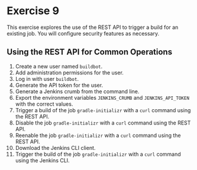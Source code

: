 # Exercise 9

This exercise explores the use of the REST API to trigger a build for an existing job. You will configure security features as necessary.

## Using the REST API for Common Operations

1. Create a new user named `buildbot`.
2. Add administration permissions for the user.
3. Log in with user `buildbot`.
4. Generate the API token for the user.
5. Generate a Jenkins crumb from the command line.
6. Export the environment variables `JENKINS_CRUMB` and `JENKINS_API_TOKEN` with the correct values.
7. Trigger a build of the job `gradle-initializr` with a `curl` command using the REST API.
8. Disable the job `gradle-initializr` with a `curl` command using the REST API.
9. Reenable the job `gradle-initializr` with a `curl` command using the REST API.
10. Download the Jenkins CLI client.
11. Trigger the build of the job `gradle-initializr` with a `curl` command using the Jenkins CLI.
